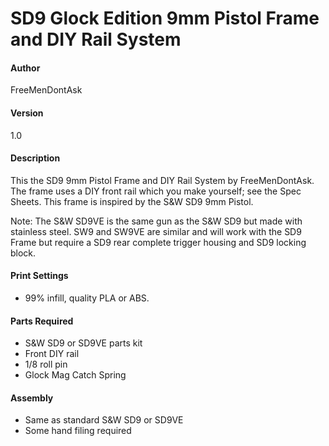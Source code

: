 # SD9 Glock Edition 9mm Pistol Frame and DIY Rail System

#### Author
FreeMenDontAsk

#### Version
1.0

#### Description
This the SD9 9mm Pistol Frame and DIY Rail System by FreeMenDontAsk. The frame uses a DIY front rail which you make yourself; see the Spec Sheets. This frame is inspired by the S&W SD9 9mm Pistol.

Note: The S&W SD9VE is the same gun as the S&W SD9 but made with stainless steel. SW9 and SW9VE are similar and will work with the SD9 Frame but require a SD9 rear complete trigger housing and SD9 locking block. 

#### Print Settings
* 99% infill, quality PLA or ABS.

#### Parts Required
* S&W SD9 or SD9VE parts kit
* Front DIY rail
* 1/8 roll pin
* Glock Mag Catch Spring

#### Assembly
* Same as standard S&W SD9 or SD9VE
* Some hand filing required
